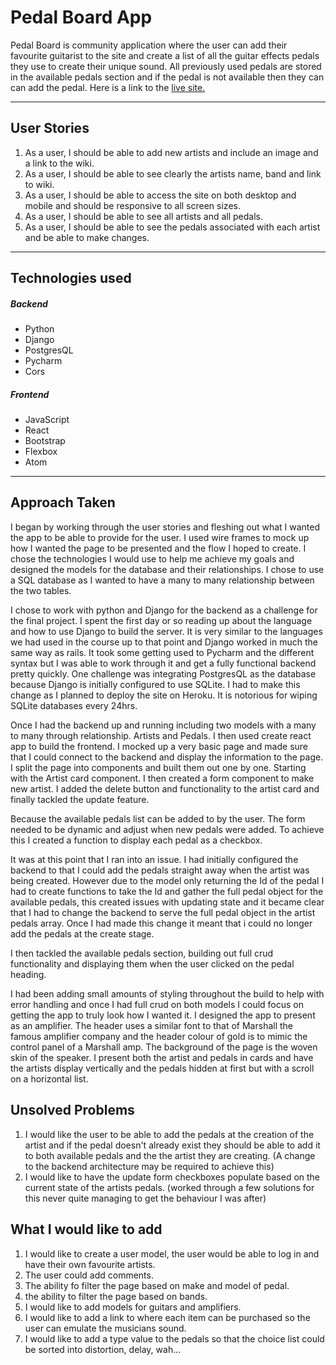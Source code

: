 # Pedal Board App

Pedal Board is community application where the user can add their favourite guitarist to the site and create a list of all the guitar effects pedals they use to create their unique sound. All previously used pedals are stored in the available pedals section and if the pedal is not available then they can can add the pedal. Here is a link to the [live site.](https://pedal-board.herokuapp.com/)


---

## User Stories

1.  As a user, I should be able to add new artists and include an image and a link to the wiki.
2. As a user, I should be able to see clearly the artists name, band and link to wiki.
3. As a user, I should be able to access the site on both desktop and mobile and should be responsive to all screen sizes.
4. As a user, I should be able to see all artists and all pedals.
5. As a user, I should be able to see the pedals associated with each artist and be able to make changes.

---

## Technologies used

##### Backend
- Python
- Django
- PostgresQL
- Pycharm
- Cors

##### Frontend
- JavaScript
- React
- Bootstrap
- Flexbox
- Atom

---

## Approach Taken

I began by working through the user stories and fleshing out what I wanted the app to be able to provide for the user. I used wire frames to mock up how I wanted the page to be presented and the flow I hoped to create. I chose the technologies I would use to help me achieve my goals and designed the models for the database and their relationships. I chose to use a SQL database as I wanted to have a many to many relationship between the two tables.

I chose to work with python and Django for the backend as a challenge for the final project. I spent the first day or so reading up about the language and how to use Django to build the server. It is very similar to the languages we had used in the course up to that point and Django worked in much the same way as rails. It took some getting used to Pycharm and the different syntax but I was able to work through it and get a fully functional backend pretty quickly. One challenge was integrating PostgresQL as the database because Django is initially configured to use SQLite. I had to make this change as I planned to deploy the site on Heroku. It is notorious for wiping SQLite databases every 24hrs.

Once I had the backend up and running including two models with a many to many through relationship. Artists and Pedals. I then used create react app to build the frontend. I mocked up a very basic page and made sure that I could connect to the backend and display the information to the page. I split the page into components and built them out one by one. Starting with the Artist card component. I then created a form component to make new artist. I added the delete button and functionality to the artist card and finally tackled the update feature.

Because the available pedals list can be added to by the user. The form needed to be dynamic and adjust when new pedals were added. To achieve this I created a function to display each pedal as a checkbox.

It was at this point that I ran into an issue. I had initially configured the backend to that I could add the pedals straight away when the artist was being created. However due to the model only returning the Id of the pedal I had to create functions to take the Id and gather the full pedal object for the available pedals, this created issues with updating state and it became clear that I had to change the backend to serve the full pedal object in the artist pedals array. Once I had made this change it meant that i could no longer add the pedals at the create stage.

I then tackled the available pedals section, building out full crud functionality and displaying them when the user clicked on the pedal heading.

I had been adding small amounts of styling throughout the build to help with error handling and once I had full crud on both models I could focus on getting the app to truly look how I wanted it. I designed the app to present as an amplifier. The header uses a similar font to that of Marshall the famous amplifier company and the header colour of gold is to mimic the control panel of a Marshall amp. The background of the page is the woven skin of the speaker.  I present both the artist and pedals in cards and have the artists display vertically and the pedals hidden at first but with a scroll on a horizontal list.

## Unsolved Problems

1. I would like the user to be able to add the pedals at the creation of the artist and if the pedal doesn't already exist they should be able to add it to both available pedals and the the artist they are creating. (A change to the backend architecture may be required to achieve this)
2. I would like to have the update form checkboxes populate based on the current state of the artists pedals. (worked through a few solutions for this never quite managing to get the behaviour I was after)

## What I would like to add

1. I would like to create a user model, the user would be able to log in and have their own favourite artists.
2. The user could add comments.
3. The ability fo filter the page based on make and model of pedal.
4. the ability to filter the page based on bands.
5. I would like to add models for guitars and amplifiers.
6. I would like to add a link to where each item can be purchased so the user can emulate the musicians sound.
7. I would like to add a type value to the pedals so that the choice list could be sorted into distortion, delay, wah...
